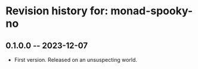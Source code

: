 # Revision history for: monad-spooky-no

## 0.1.0.0 -- 2023-12-07

* First version. Released on an unsuspecting world.


